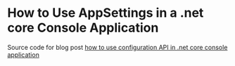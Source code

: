 # How to Use AppSettings in a .net core Console Application

Source code for blog post [how to use configuration API in .net core console application](https://garywoodfine.com/?p=14611&preview=true)

